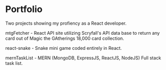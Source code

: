 # Portfolio
Two projects showing my profiency as a React developer. 

mtgFetcher - React API site utilizing Scryfall's API data base to return any card out of Magic the GAtherings 18,000 card collection.

react-snake - Snake mini game coded entirely in React. 

mernTaskList - MERN (MongoDB, ExpressJS, ReactJS, NodeJS) Full stack task list. 
